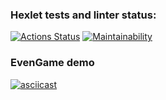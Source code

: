 ### Hexlet tests and linter status:
[![Actions Status](https://github.com/KavyrshinR/java-project-61/actions/workflows/hexlet-check.yml/badge.svg)](https://github.com/KavyrshinR/java-project-61/actions)
[![Maintainability](https://api.codeclimate.com/v1/badges/a1ae35f9144ac2ca478e/maintainability)](https://codeclimate.com/github/KavyrshinR/java-project-61/maintainability)
### EvenGame demo
[![asciicast](https://asciinema.org/a/EyqqFRsUzL7K5qVnIJyUdpOWu.svg)](https://asciinema.org/a/EyqqFRsUzL7K5qVnIJyUdpOWu)
